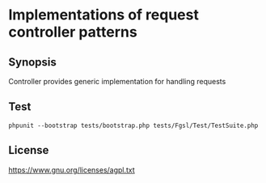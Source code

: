 # Implementations of request controller patterns 

## Synopsis

Controller provides generic implementation for handling requests

## Test

    phpunit --bootstrap tests/bootstrap.php tests/Fgsl/Test/TestSuite.php

## License

https://www.gnu.org/licenses/agpl.txt
